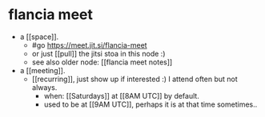 # flancia meet
- a [[space]].
	- #go https://meet.jit.si/flancia-meet
	- or just [[pull]] the jitsi stoa in this node :)
	- see also older node: [[flancia meet notes]]
- a [[meeting]].
  - [[recurring]], just show up if interested :) I attend often but not always.
	- when: [[Saturdays]] at [[8AM UTC]] by default.
    - used to be at [[9AM UTC]], perhaps it is at that time sometimes..
